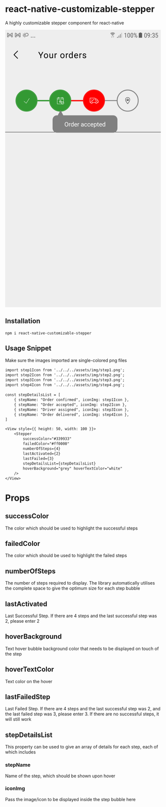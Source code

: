# react-native-customizable-stepper
A highly customizable stepper component for react-native

![Alt text](Screenshot.png "Screenshot")

## Installation
```
npm i react-native-customizable-stepper
```

## Usage Snippet

Make sure the images imported are single-colored png files 

```
import step1Icon from '../../../assets/img/step1.png';
import step2Icon from '../../../assets/img/step2.png';
import step3Icon from '../../../assets/img/step3.png';
import step4Icon from '../../../assets/img/step4.png';

const stepDetailsList = [
    { stepName: "Order confirmed", iconImg: step1Icon },
    { stepName: "Order accepted", iconImg: step2Icon },
    { stepName: "Driver assigned", iconImg: step3Icon },
    { stepName: "Order delivered", iconImg: step4Icon },
]
```
```
<View style={{ height: 50, width: 100 }}>
    <Stepper 
        successColor="#339933" 
        failedColor="#ff0000" 
        numberOfSteps={4} 
        lastActivated={2} 
        lastFailed={3} 
        stepDetailsList={stepDetailsList} 
        hoverBackground="grey" hoverTextColor="white"
    />
</View>
```

# Props

## successColor

The color which should be used to highlight the successful steps

## failedColor

The color which should be used to highlight the failed steps

## numberOfSteps

The number of steps required to display. The library automatically utilises the complete space to give the optimum size for each step bubble

## lastActivated

Last Successful Step. If there are 4 steps and the last successful step was 2, please enter 2

## hoverBackground
Text hover bubble background color that needs to be displayed on touch of the step

## hoverTextColor
Text color on the hover

## lastFailedStep

Last Failed Step. If there are 4 steps and the last successful step was 2, and the last failed step was 3, please enter 3.
If there are no successful steps, it will still work

## stepDetailsList

This property can be used to give an array of details for each step, each of which includes

### stepName
Name of the step, which should be shown upon hover
### iconImg
Pass the image/icon to be displayed inside the step bubble here




